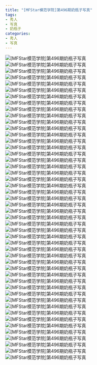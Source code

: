 ```yaml
---
title: "[MFStar模范学院]第496期奶瓶子写真"
tags: 
- 秀人
- 写真
- 奶瓶子
categories:
- 秀人
- 写真
---
```


![[MFStar模范学院]第496期奶瓶子写真](https://img.ilovese.xyz/1734710221328.webp)
![[MFStar模范学院]第496期奶瓶子写真](https://img.ilovese.xyz/1734710222680.webp)
![[MFStar模范学院]第496期奶瓶子写真](https://img.ilovese.xyz/1734710223987.webp)
![[MFStar模范学院]第496期奶瓶子写真](https://img.ilovese.xyz/1734710225227.webp)
![[MFStar模范学院]第496期奶瓶子写真](https://img.ilovese.xyz/1734710226550.webp)
![[MFStar模范学院]第496期奶瓶子写真](https://img.ilovese.xyz/1734710227994.webp)
![[MFStar模范学院]第496期奶瓶子写真](https://img.ilovese.xyz/1734710229255.webp)
![[MFStar模范学院]第496期奶瓶子写真](https://img.ilovese.xyz/1734710231009.webp)
![[MFStar模范学院]第496期奶瓶子写真](https://img.ilovese.xyz/1734710232647.webp)
![[MFStar模范学院]第496期奶瓶子写真](https://img.ilovese.xyz/1734710233917.webp)
![[MFStar模范学院]第496期奶瓶子写真](https://img.ilovese.xyz/1734710235665.webp)
![[MFStar模范学院]第496期奶瓶子写真](https://img.ilovese.xyz/1734710237570.webp)
![[MFStar模范学院]第496期奶瓶子写真](https://img.ilovese.xyz/1734710238949.webp)
![[MFStar模范学院]第496期奶瓶子写真](https://img.ilovese.xyz/1734710240248.webp)
![[MFStar模范学院]第496期奶瓶子写真](https://img.ilovese.xyz/1734710241599.webp)
![[MFStar模范学院]第496期奶瓶子写真](https://img.ilovese.xyz/1734710243376.webp)
![[MFStar模范学院]第496期奶瓶子写真](https://img.ilovese.xyz/1734710244613.webp)
![[MFStar模范学院]第496期奶瓶子写真](https://img.ilovese.xyz/1734710245955.webp)
![[MFStar模范学院]第496期奶瓶子写真](https://img.ilovese.xyz/1734710247393.webp)
![[MFStar模范学院]第496期奶瓶子写真](https://img.ilovese.xyz/1734710249234.webp)
![[MFStar模范学院]第496期奶瓶子写真](https://img.ilovese.xyz/1734710250860.webp)
![[MFStar模范学院]第496期奶瓶子写真](https://img.ilovese.xyz/1734710252172.webp)
![[MFStar模范学院]第496期奶瓶子写真](https://img.ilovese.xyz/1734710253537.webp)
![[MFStar模范学院]第496期奶瓶子写真](https://img.ilovese.xyz/1734710254735.webp)
![[MFStar模范学院]第496期奶瓶子写真](https://img.ilovese.xyz/1734710255923.webp)
![[MFStar模范学院]第496期奶瓶子写真](https://img.ilovese.xyz/1734710257198.webp)
![[MFStar模范学院]第496期奶瓶子写真](https://img.ilovese.xyz/1734710258568.webp)
![[MFStar模范学院]第496期奶瓶子写真](https://img.ilovese.xyz/1734710259865.webp)
![[MFStar模范学院]第496期奶瓶子写真](https://img.ilovese.xyz/1734710261105.webp)
![[MFStar模范学院]第496期奶瓶子写真](https://img.ilovese.xyz/1734710262393.webp)
![[MFStar模范学院]第496期奶瓶子写真](https://img.ilovese.xyz/1734710264047.webp)
![[MFStar模范学院]第496期奶瓶子写真](https://img.ilovese.xyz/1734710265708.webp)
![[MFStar模范学院]第496期奶瓶子写真](https://img.ilovese.xyz/1734710266988.webp)
![[MFStar模范学院]第496期奶瓶子写真](https://img.ilovese.xyz/1734710268274.webp)
![[MFStar模范学院]第496期奶瓶子写真](https://img.ilovese.xyz/1734710269484.webp)
![[MFStar模范学院]第496期奶瓶子写真](https://img.ilovese.xyz/1734710271275.webp)
![[MFStar模范学院]第496期奶瓶子写真](https://img.ilovese.xyz/1734710272605.webp)
![[MFStar模范学院]第496期奶瓶子写真](https://img.ilovese.xyz/1734710274263.webp)
![[MFStar模范学院]第496期奶瓶子写真](https://img.ilovese.xyz/1734710275621.webp)
![[MFStar模范学院]第496期奶瓶子写真](https://img.ilovese.xyz/1734710277465.webp)
![[MFStar模范学院]第496期奶瓶子写真](https://img.ilovese.xyz/1734710278856.webp)
![[MFStar模范学院]第496期奶瓶子写真](https://img.ilovese.xyz/1734710280045.webp)
![[MFStar模范学院]第496期奶瓶子写真](https://img.ilovese.xyz/1734710281496.webp)
![[MFStar模范学院]第496期奶瓶子写真](https://img.ilovese.xyz/1734710283051.webp)
![[MFStar模范学院]第496期奶瓶子写真](https://img.ilovese.xyz/1734710284443.webp)
![[MFStar模范学院]第496期奶瓶子写真](https://img.ilovese.xyz/1734710285862.webp)
![[MFStar模范学院]第496期奶瓶子写真](https://img.ilovese.xyz/1734710287326.webp)
![[MFStar模范学院]第496期奶瓶子写真](https://img.ilovese.xyz/1734710288714.webp)
